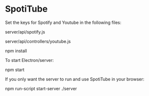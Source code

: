 # SpotiTube

Set the keys for Spotify and Youtube in the following files:

server/api/spotify.js

server/api/controllers/youtube.js

npm install

To start Electron/server:

npm start

If you only want the server to run and use SpotiTube in your browser:

npm run-script start-server ./server

